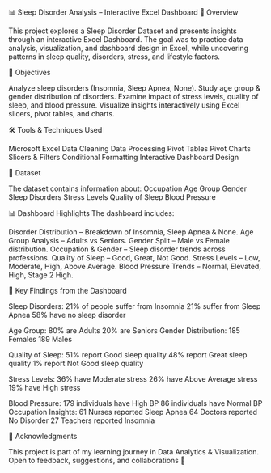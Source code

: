 📊 Sleep Disorder Analysis – Interactive Excel Dashboard
📌 Overview

This project explores a Sleep Disorder Dataset and presents insights through an interactive Excel Dashboard.
The goal was to practice data analysis, visualization, and dashboard design in Excel, while uncovering patterns in sleep quality, disorders, stress, and lifestyle factors.

🎯 Objectives

Analyze sleep disorders (Insomnia, Sleep Apnea, None).
Study age group & gender distribution of disorders.
Examine impact of stress levels, quality of sleep, and blood pressure.
Visualize insights interactively using Excel slicers, pivot tables, and charts.

🛠️ Tools & Techniques Used

Microsoft Excel
Data Cleaning
Data Processing
Pivot Tables
Pivot Charts
Slicers & Filters
Conditional Formatting
Interactive Dashboard Design


📂 Dataset

The dataset contains information about:
Occupation
Age Group
Gender
Sleep Disorders
Stress Levels
Quality of Sleep
Blood Pressure

📊 Dashboard Highlights
The dashboard includes:

Disorder Distribution – Breakdown of Insomnia, Sleep Apnea & None.
Age Group Analysis – Adults vs Seniors.
Gender Split – Male vs Female distribution.
Occupation & Gender – Sleep disorder trends across professions.
Quality of Sleep – Good, Great, Not Good.
Stress Levels – Low, Moderate, High, Above Average.
Blood Pressure Trends – Normal, Elevated, High, Stage 2 High.


🔎 Key Findings from the Dashboard

Sleep Disorders:
    21% of people suffer from Insomnia
    21% suffer from Sleep Apnea
    58% have no sleep disorder

Age Group:
    80% are Adults
    20% are Seniors
    Gender Distribution:
    185 Females
    189 Males

Quality of Sleep:
    51% report Good sleep quality
    48% report Great sleep quality
    1% report Not Good sleep quality

Stress Levels: 
    36% have Moderate stress
    26% have Above Average stress
    19% have High stress

Blood Pressure:
   179 individuals have High BP
   86 individuals have Normal BP
   Occupation Insights:
   61 Nurses reported Sleep Apnea
   64 Doctors reported No Disorder
   27 Teachers reported Insomnia



  
   🙌 Acknowledgments

This project is part of my learning journey in Data Analytics & Visualization.
Open to feedback, suggestions, and collaborations 🤝
